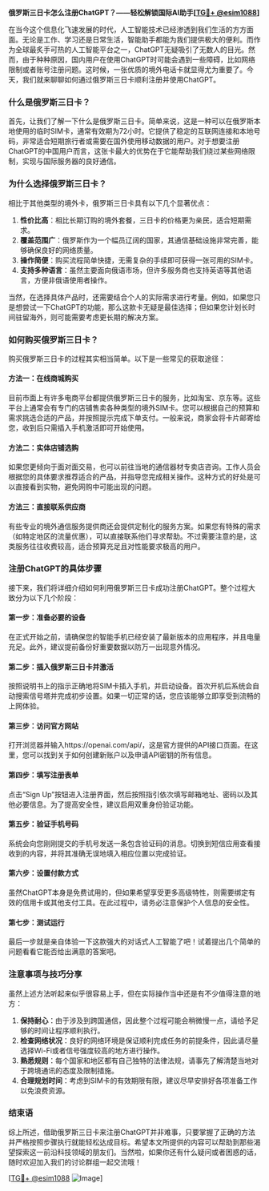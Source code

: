 **俄罗斯三日卡怎么注册ChatGPT？——轻松解锁国际AI助手[[TG💪+ @esim1088](https://t.me/s/esim1088)]**

在当今这个信息化飞速发展的时代，人工智能技术已经渗透到我们生活的方方面面。无论是工作、学习还是日常生活，智能助手都能为我们提供极大的便利。而作为全球最炙手可热的人工智能平台之一，ChatGPT无疑吸引了无数人的目光。然而，由于种种原因，国内用户在使用ChatGPT时可能会遇到一些障碍，比如网络限制或者账号注册问题。这时候，一张优质的境外电话卡就显得尤为重要了。今天，我们就来聊聊如何通过俄罗斯三日卡顺利注册并使用ChatGPT。

### 什么是俄罗斯三日卡？

首先，让我们了解一下什么是俄罗斯三日卡。简单来说，这是一种可以在俄罗斯本地使用的临时SIM卡，通常有效期为72小时。它提供了稳定的互联网连接和本地号码，非常适合短期旅行者或需要在国外使用移动数据的用户。对于想要注册ChatGPT的中国用户而言，这张卡最大的优势在于它能帮助我们绕过某些网络限制，实现与国际服务器的良好通信。

### 为什么选择俄罗斯三日卡？

相比于其他类型的境外卡，俄罗斯三日卡具有以下几个显著优点：

1. **性价比高**：相比长期订购的境外套餐，三日卡的价格更为亲民，适合短期需求。
2. **覆盖范围广**：俄罗斯作为一个幅员辽阔的国家，其通信基础设施非常完善，能够确保良好的网络质量。
3. **操作简便**：购买流程简单快捷，无需复杂的手续即可获得一张可用的SIM卡。
4. **支持多种语言**：虽然主要面向俄语市场，但许多服务商也支持英语等其他语言，方便非俄语使用者操作。

当然，在选择具体产品时，还需要结合个人的实际需求进行考量。例如，如果您只是想尝试一下ChatGPT的功能，那么这款卡无疑是最佳选择；但如果您计划长时间驻留海外，则可能需要考虑更长期的解决方案。

### 如何购买俄罗斯三日卡？

购买俄罗斯三日卡的过程其实相当简单。以下是一些常见的获取途径：

#### 方法一：在线商城购买
目前市面上有许多电商平台都提供俄罗斯三日卡的服务，比如淘宝、京东等。这些平台上通常会有专门的店铺售卖各种类型的境外SIM卡。您可以根据自己的预算和需求挑选合适的产品，并按照提示完成下单支付。一般来说，商家会将卡片邮寄给您，收到后只需插入手机激活即可开始使用。

#### 方法二：实体店铺选购
如果您更倾向于面对面交易，也可以前往当地的通信器材专卖店咨询。工作人员会根据您的具体要求推荐适合的产品，并指导您完成相关操作。这种方式的好处是可以直接看到实物，避免网购中可能出现的问题。

#### 方法三：直接联系供应商
有些专业的境外通信服务提供商还会提供定制化的服务方案。如果您有特殊的需求（如特定地区的流量优惠），可以直接联系他们寻求帮助。不过需要注意的是，这类服务往往收费较高，适合预算充足且对性能要求极高的用户。

### 注册ChatGPT的具体步骤

接下来，我们将详细介绍如何利用俄罗斯三日卡成功注册ChatGPT。整个过程大致分为以下几个阶段：

#### 第一步：准备必要的设备
在正式开始之前，请确保您的智能手机已经安装了最新版本的应用程序，并且电量充足。此外，建议提前备份好重要数据以防万一出现意外情况。

#### 第二步：插入俄罗斯三日卡并激活
按照说明书上的指示正确地将SIM卡插入手机，并启动设备。首次开机后系统会自动搜索信号塔并完成初步设置。如果一切正常的话，您应该能够立即享受到流畅的上网体验。

#### 第三步：访问官方网站
打开浏览器并输入https://openai.com/api/，这是官方提供的API接口页面。在这里，您可以找到关于如何创建新账户以及申请API密钥的所有信息。

#### 第四步：填写注册表单
点击“Sign Up”按钮进入注册界面，然后按照指引依次填写邮箱地址、密码以及其他必要信息。为了提高安全性，建议启用双重身份验证功能。

#### 第五步：验证手机号码
系统会向您刚刚提交的手机号发送一条包含验证码的消息。切换到短信应用查看接收到的内容，并将其准确无误地填入相应位置以完成验证。

#### 第六步：设置付款方式
虽然ChatGPT本身是免费试用的，但如果希望享受更多高级特性，则需要绑定有效的信用卡或其他支付工具。在此过程中，请务必注意保护个人信息的安全性。

#### 第七步：测试运行
最后一步就是亲自体验一下这款强大的对话式人工智能了吧！试着提出几个简单的问题看看它能否给出满意的答案吧。

### 注意事项与技巧分享

虽然上述方法听起来似乎很容易上手，但在实际操作当中还是有不少值得注意的地方：

1. **保持耐心**：由于涉及到跨国通信，因此整个过程可能会稍微慢一点，请给予足够的时间让程序顺利执行。
2. **检查网络状况**：良好的网络环境是保证顺利完成任务的前提条件，因此请尽量选择Wi-Fi或者信号强度较高的地方进行操作。
3. **熟悉规则**：每个国家和地区都有自己独特的法律法规，请事先了解清楚当地对于跨境通讯的态度及限制措施。
4. **合理规划时间**：考虑到SIM卡的有效期限有限，建议尽早安排好各项准备工作以免浪费资源。

### 结束语

综上所述，借助俄罗斯三日卡来注册ChatGPT并非难事，只要掌握了正确的方法并严格按照步骤执行就能轻松达成目标。希望本文所提供的内容可以帮助到那些渴望探索这一前沿科技领域的朋友们。当然啦，如果你还有什么疑问或者困惑的话，随时欢迎加入我们的讨论群组一起交流哦！

[[TG💪+ @esim1088](https://t.me/s/esim1088) ![Image](https://i.postimg.cc/4NQfJmqS/Snipaste-2025-05-13-00-14-12.png)]